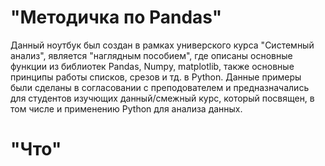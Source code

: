 # "Методичка по Pandas"
Данный ноутбук был создан в рамках универского курса "Системный анализ", является "наглядным пособием", где описаны основные функции из библиотек Pandas, Numpy, matplotlib, также основные принципы работы списков, срезов и тд. в Python. Данные примеры были сделаны в согласовании с преподователем и предназначались для студентов изучющих данный/смежный курс, который посвящен, в том числе и применению Python для анализа данных.
# "Что"

